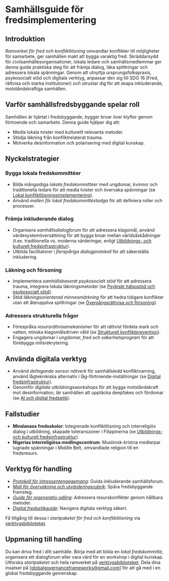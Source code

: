 # Samhällsguide för fredsimplementering

## Introduktion
*Ramverket för fred och konfliktlösning* omvandlar konflikter till möjligheter för samarbete, ger samhällen makt att bygga varaktig fred. Skräddarsydd för civilsamhällesorganisationer, lokala ledare och samhällsmedlemmar ger denna guide praktiska steg för att främja dialog, läka splittringar och adressera lokala spänningar. Genom att utnyttja ursprungsfolkspraxis, psykosocialt stöd och digitala verktyg, anpassar den sig till SDG 16 (Fred, rättvisa och starka institutioner) och utrustar dig för att skapa inkluderande, motståndskraftiga samhällen.

## Varför samhällsfredsbyggande spelar roll
Samhällen är hjärtat i fredsbyggande, bygger broar över klyftor genom förtroende och samarbete. Denna guide hjälper dig att:
- Medla lokala tvister med kulturellt relevanta metoder.
- Stödja läkning från konfliktrelaterat trauma.
- Motverka desinformation och polarisering med digital kunskap.

## Nyckelstrategier
### Bygga lokala fredskommittéer
- Bilda mångsidiga *lokala fredskommittéer* med ungdomar, kvinnor och traditionella ledare för att medla tvister och övervaka spänningar (se [Lokal konfliktlösningsimplementering](/frameworks/peace-and-conflict-resolution#local-implementation)).
- Använd *mallen för lokal fredskommittéstadga* för att definiera roller och processer.

### Främja inkluderande dialog
- Organisera *samhällsdialogforum* för att adressera klagomål, använd värdesystemöversättning för att bygga broar mellan världsåskådningar (t.ex. traditionella vs. moderna värderingar, enligt [Utbildnings- och kulturell fredsinfrastruktur](/frameworks/peace-and-conflict-resolution#educational-cultural-infrastructure)).
- Utbilda facilitatorer i *flerspåriga dialogprotokoll* för att säkerställa inkludering.

### Läkning och försoning
- Implementera *samhällsbaserat psykosocialt stöd* för att adressera trauma, integrera lokala läkningsmetoder (se [Psykiskt hälsostöd och psykosocialt stöd](/frameworks/peace-and-conflict-resolution#mental-health)).
- Stöd *läkningsorienterad minnesmärkning* för att hedra tidigare konflikter utan att återuppliva splittringar (se [Övergångsrättvisa och försoning](/frameworks/peace-and-conflict-resolution#transitional-justice)).

### Adressera strukturella frågor
- Förespråka *resursrättvisamekanismer* för att rättvist fördela mark och vatten, minska klagomålsdriven våld (se [Strukturell konfliktprevention](/frameworks/peace-and-conflict-resolution#structural-prevention)).
- Engagera ungdomar i *ungdomar, fred och säkerhetsprogram* för att förebygga milisrekrytering.

## Använda digitala verktyg
- Använd *deltagande sensor nätverk* för samhällsledd konfliktvarning, använd lågteknikiska alternativ i låg-förtroende-inställningar (se [Digital fredsinfrastruktur](/frameworks/peace-and-conflict-resolution#digital-infrastructure)).
- Genomför *digitala utbildningsworkshops* för att bygga motståndskraft mot desinformation, lär samhällen att upptäcka deepfakes och fördomar (se [AI och digital fredsetik](/frameworks/peace-and-conflict-resolution#ai-ethics)).

## Fallstudier
- **Mindanaos fredsskolor**: Integrerade konfliktlösning och interreligiös dialog i utbildning, skapade toleranszoner i Filippinerna (se [Utbildnings- och kulturell fredsinfrastruktur](/frameworks/peace-and-conflict-resolution#educational-cultural-infrastructure)).
- **Nigerias interreligiösa medlingscentrum**: Muslimsk-kristna medlarpar lugnade spänningar i Middle Belt, omvandlade religion till en fredsresurs.

## Verktyg för handling
- *[Protokoll för intressentengagemang](/frameworks/tools/peace/stakeholder-engagement-protocol-en.pdf)*: Guida inkluderande samhällsforum.
- *[Mall för övervakning och utvärderingsrubrik](/frameworks/tools/peace/monitoring-evaluation-rubric-en.pdf)*: Spåra fredsbyggande framsteg.
- *[Guide för regenerativ odling](/frameworks/tools/peace/regenerative-farming-guide-en.pdf)*: Adressera resurskonflikter genom hållbara metoder.
- *[Digital fredsetikguide](/frameworks/tools/peace/digital-peace-ethics-guide-en.pdf)*: Navigera digitala verktyg säkert.

Få tillgång till dessa i *startpaketet för fred och konfliktlösning* via [verktygsbiblioteket](/frameworks/tools/peace).

## Uppmaning till handling
Du kan driva fred i ditt samhälle. Börja med att bilda en *lokal fredskommitté*, organisera ett dialogforum eller vara värd för en workshop i digital kunskap. Utforska *startpaketet* och hela ramverket på [verktygsbiblioteket](/frameworks/tools/peace). Dela dina insatser på [globalgovernanceframeworks@gmail.com] för att gå med i en global fredsbyggande gemenskap.
